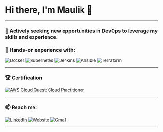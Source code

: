 # Hi there, I'm Maulik 👋

---

### 🔭 Actively seeking new opportunities in **DevOps** to leverage my skills and experience.

### 🌱 Hands-on experience with:

![Docker](https://img.shields.io/badge/Docker-2496ED?style=flat&logo=docker&logoColor=white) 
![Kubernetes](https://img.shields.io/badge/Kubernetes-326CE5?style=flat&logo=kubernetes&logoColor=white) 
![Jenkins](https://img.shields.io/badge/Jenkins-D24939?style=flat&logo=jenkins&logoColor=white) 
![Ansible](https://img.shields.io/badge/Ansible-EE0000?style=flat&logo=ansible&logoColor=white) 
![Terraform](https://img.shields.io/badge/Terraform-623CE4?style=flat&logo=terraform&logoColor=white)

---

### 🏆 Certification

[![AWS Cloud Quest: Cloud Practitioner](https://img.shields.io/badge/AWS%20Cloud%20Quest:%20Cloud%20Practitioner-FF9900?style=for-the-badge&logo=amazonaws&logoColor=white)](https://www.credly.com/badges/9ae71262-95a6-4ae5-a263-e0a57020965a/public_url)

---

### 📫 Reach me:

[![LinkedIn](https://img.shields.io/badge/LinkedIn-0077B5?style=for-the-badge&logo=linkedin&logoColor=white)](https://www.linkedin.com/in/iamdevani/)
[![Website](https://img.shields.io/badge/Website-FF7139?style=for-the-badge&logo=Firefox-Browser&logoColor=white)](http://www.maulikdevani.com/)
[![Gmail](https://img.shields.io/badge/Gmail-D14836?style=for-the-badge&logo=gmail&logoColor=white)](mailto:maulikd2397@gmail.com)

---
